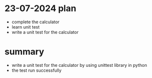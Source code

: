 # 23-07-2024 plan
- complete the calculator
- learn unit test
- write a unit test for the calculator

# summary
- write a unit test for the calculator by using unittest library in python
- the test run successfully